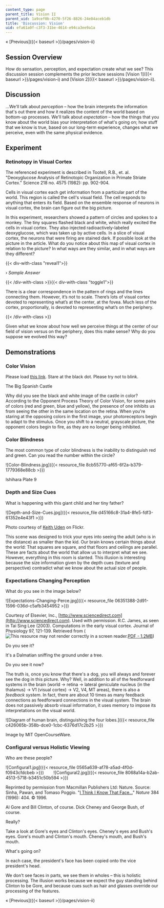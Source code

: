 ```yaml
---
content_type: page
parent_title: Vision II
parent_uid: 1a9cef0b-4270-5f26-8826-24e84aceb1db
title: 'Discussion: Vision'
uid: efa61a0f-c3f3-31be-4614-e94ca3ee9a1a
---
```


« [Previous]({{< baseurl >}}/pages/vision-ii)

Session Overview
----------------

How do sensation, perception, and expectation create what we see? This discussion session complements the prior lecture sessions [Vision 1]({{< baseurl >}}/pages/vision-i) and [Vision 2]({{< baseurl >}}/pages/vision-ii).

Discussion
----------

…We'll talk about _perception_ – how the brain interprets the information that's out there and how it realizes the content of the world based on bottom-up processes. We'll talk about _expectation_ – how the things that you know about the world bias your interpretation of what's going on; how stuff that we know is true, based on our long-term experience, changes what we perceive, even with the same physical evidence.

Experiment
----------

### Retinotopy in Visual Cortex

The referenced experiment is described in Tootell, R.B., et. al. "Deoxyglucose Analysis of Retinotopic Organization in Primate Striate Cortex." Science 218 no. 4575 (1982): pp. 902-904.

Cells in visual cortex each get information from a particular part of the world. This region is called the cell's visual field. The cell responds to anything that enters its field. Based on the ensemble response of neurons in visual cortex, the brain can figure out the big picture.

In this experiment, researchers showed a pattern of circles and spokes to a monkey. The tiny squares flashed black and white, which really excited the cells in visual cortex. They also injected radioactively-labeled deoxyglucose, which was taken up by active cells. In a slice of visual cortex, the neurons that were firing are stained dark. If possible look at the picture in the article. What do you notice about this map of visual cortex in relation to the picture? In what ways are they similar, and in what ways are they different?

{{< div-with-class "reveal1">}}

› _Sample Answer_

{{< /div-with-class >}}{{< div-with-class "toggle1">}}

There is a clear correspondence in the pattern of rings and the lines connecting them. However, it’s not to scale. There’s lots of visual cortex devoted to representing what’s at the center, at the fovea. Much less of the cortex, proportionally, is devoted to representing what’s on the periphery.

{{< /div-with-class >}}

Given what we know about how well we perceive things at the center of our field of vision versus on the periphery, does this make sense? Why do you suppose we evolved this way?

Demonstrations
--------------

### Color Vision

Please load [this link](http://moillusions.com/wp-content/uploads/2006/06/johnsadowski_castle_anim.gif). Stare at the black dot. Please try not to blink.

The Big Spanish Castle

Why did you see the black and white image of the castle in color? According to the Opponent Process Theory of Color Vision, for some pairs of colors (red and green, blue and yellow), the presence of one inhibits us from seeing the other in the same location on the retina. When you're staring at the opposing colors in the first image, your photoreceptors begin to adapt to the stimulus. Once you shift to a neutral, grayscale picture, the opponent colors begin to fire, as they are no longer being inhibited.

### Color Blindness

The most common type of color blindness is the inability to distinguish red and green. Can you read the number within the circle?

![Color-Blindness.jpg]({{< resource_file 8cb55770-af65-6f2a-b379-1779368e88cb >}})

Ishihara Plate 9

### Depth and Size Cues

What is happening with this giant child and her tiny father?

![Depth-and-Size-Cues.jpg]({{< resource_file d45166c8-31a4-8fe5-fdf3-61352e4e43f1 >}})

Photo courtesy of [Keith Uden](http://www.flickr.com/photos/keithu/5954770994/) on Flickr.

This scene was designed to trick your eyes into seeing the adult (who is in the distance) as smaller than the kid. Our brain knows certain things about the world: That squares are square, and that floors and ceilings are parallel. These are facts about the world that allow us to interpret what we see. However, everything in this room is slanted. This illusion is interesting because the size information given by the depth cues (texture and perspective) contradict what we know about the actual size of people.

### Expectations Changing Perception

What do you see in the image below?

![Expectations-Changing-Perce.jpg]({{< resource_file 06351388-2d91-1596-036d-c5afb3454952 >}})

Courtesy of Elsevier, Inc., [http://www.sciencedirect.com](http://www.sciencedirect.com). Used with permission. R.C. James, as seen in Tai Sing Lee (2003). Computations in the early visual cortex. Journal of Physiology 97, 121-139. Retrieved from (![This resource may not render correctly in a screen reader.](/images/inacessible.gif)[PDF - 1.2MB](http://www.cnbc.cmu.edu/~tai/papers/journal_phys.pdf))

Do you see it?

It's a Dalmatian sniffing the ground under a tree.

Do you see it now?

The truth is, once you know that there's a dog, you will always and forever see the dog in this picture. Why? Well, in addition to all of the feedforward systems in the brain (world → retina → lateral geniculate nucleus (in the thalamus) → V1 (visual cortex) → V2, V4, MT areas), there is also a _feedback system_. In fact, there are about 10 times as many feedback connections as feedforward connections in the visual system. The brain does not passively absorb visual information, it uses memory to impose its interpretations on the visual world.

![Diagram of human brain, distinguishing the four lobes.]({{< resource_file c426065b-358b-dce0-1cbc-6376d17c2b25 >}})

Image by MIT OpenCourseWare.

### Configural versus Holistic Viewing

Who are these people?

![Configural1.jpg]({{< resource_file 0565a639-af78-a5ad-4f0d-f0943cfdcbeb >}})        ![Configural2.jpg]({{< resource_file 8068a14a-b2ab-4513-5718-b3451c50b594 >}})

Reprinted by permission from Macmillan Publishers Ltd: Nature. Source: Sinha, Pawan, and Tomaso Poggio. "[I Think I Know That Face...](http://www.nature.com/nature/journal/v384/n6608/abs/384404a0.html)" _Nature_ 384 (1996): 404. © 1996.

Al Gore and Bill Clinton, of course. Dick Cheney and George Bush, of course.

Really?

Take a look at Gore's eyes and Clinton's eyes. Cheney's eyes and Bush's eyes. Gore's mouth and Clinton's mouth. Cheney's mouth, and Bush's mouth.

What's going on?

In each case, the president's face has been copied onto the vice president's head.

We don't see faces in parts, we see them in wholes – this is holistic processing. The illusion works because we expect the guy standing behind Clinton to be Gore, and because cues such as hair and glasses override our processing of the features.

« [Previous]({{< baseurl >}}/pages/vision-ii)